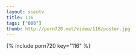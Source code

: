 ```yaml
--- 
layout: sieutv
title: 116
tags: ["000"]
thumb: http://porn720.net/video/116/poster.jpg
---
```

{% include porn720 key="116" %} 
